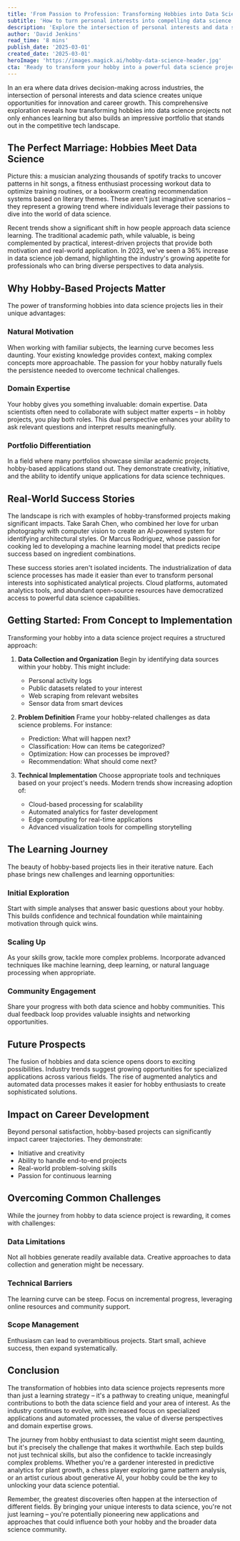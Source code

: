 ```yaml
---
title: 'From Passion to Profession: Transforming Hobbies into Data Science Projects'
subtitle: 'How to turn personal interests into compelling data science portfolio pieces'
description: 'Explore the intersection of personal interests and data science to create compelling portfolio projects. Discover practical strategies and real success stories that highlight the power of combining passion with data science skills, making your learning journey both innovative and enjoyable.'
author: 'David Jenkins'
read_time: '8 mins'
publish_date: '2025-03-01'
created_date: '2025-03-01'
heroImage: 'https://images.magick.ai/hobby-data-science-header.jpg'
cta: 'Ready to transform your hobby into a powerful data science project? Follow us on LinkedIn for more expert insights, practical tips, and success stories from professionals who've mastered the art of combining passion with data science!'
---
```


In an era where data drives decision-making across industries, the intersection of personal interests and data science creates unique opportunities for innovation and career growth. This comprehensive exploration reveals how transforming hobbies into data science projects not only enhances learning but also builds an impressive portfolio that stands out in the competitive tech landscape.

## The Perfect Marriage: Hobbies Meet Data Science

Picture this: a musician analyzing thousands of spotify tracks to uncover patterns in hit songs, a fitness enthusiast processing workout data to optimize training routines, or a bookworm creating recommendation systems based on literary themes. These aren't just imaginative scenarios – they represent a growing trend where individuals leverage their passions to dive into the world of data science.

Recent trends show a significant shift in how people approach data science learning. The traditional academic path, while valuable, is being complemented by practical, interest-driven projects that provide both motivation and real-world application. In 2023, we've seen a 36% increase in data science job demand, highlighting the industry's growing appetite for professionals who can bring diverse perspectives to data analysis.

## Why Hobby-Based Projects Matter

The power of transforming hobbies into data science projects lies in their unique advantages:

### Natural Motivation

When working with familiar subjects, the learning curve becomes less daunting. Your existing knowledge provides context, making complex concepts more approachable. The passion for your hobby naturally fuels the persistence needed to overcome technical challenges.

### Domain Expertise

Your hobby gives you something invaluable: domain expertise. Data scientists often need to collaborate with subject matter experts – in hobby projects, you play both roles. This dual perspective enhances your ability to ask relevant questions and interpret results meaningfully.

### Portfolio Differentiation

In a field where many portfolios showcase similar academic projects, hobby-based applications stand out. They demonstrate creativity, initiative, and the ability to identify unique applications for data science techniques.

## Real-World Success Stories

The landscape is rich with examples of hobby-transformed projects making significant impacts. Take Sarah Chen, who combined her love for urban photography with computer vision to create an AI-powered system for identifying architectural styles. Or Marcus Rodriguez, whose passion for cooking led to developing a machine learning model that predicts recipe success based on ingredient combinations.

These success stories aren't isolated incidents. The industrialization of data science processes has made it easier than ever to transform personal interests into sophisticated analytical projects. Cloud platforms, automated analytics tools, and abundant open-source resources have democratized access to powerful data science capabilities.

## Getting Started: From Concept to Implementation

Transforming your hobby into a data science project requires a structured approach:

1. **Data Collection and Organization**
   Begin by identifying data sources within your hobby. This might include:
   - Personal activity logs
   - Public datasets related to your interest
   - Web scraping from relevant websites
   - Sensor data from smart devices

2. **Problem Definition**
   Frame your hobby-related challenges as data science problems. For instance:
   - Prediction: What will happen next?
   - Classification: How can items be categorized?
   - Optimization: How can processes be improved?
   - Recommendation: What should come next?

3. **Technical Implementation**
   Choose appropriate tools and techniques based on your project's needs. Modern trends show increasing adoption of:
   - Cloud-based processing for scalability
   - Automated analytics for faster development
   - Edge computing for real-time applications
   - Advanced visualization tools for compelling storytelling

## The Learning Journey

The beauty of hobby-based projects lies in their iterative nature. Each phase brings new challenges and learning opportunities:

### Initial Exploration

Start with simple analyses that answer basic questions about your hobby. This builds confidence and technical foundation while maintaining motivation through quick wins.

### Scaling Up

As your skills grow, tackle more complex problems. Incorporate advanced techniques like machine learning, deep learning, or natural language processing when appropriate.

### Community Engagement

Share your progress with both data science and hobby communities. This dual feedback loop provides valuable insights and networking opportunities.

## Future Prospects

The fusion of hobbies and data science opens doors to exciting possibilities. Industry trends suggest growing opportunities for specialized applications across various fields. The rise of augmented analytics and automated data processes makes it easier for hobby enthusiasts to create sophisticated solutions.

## Impact on Career Development

Beyond personal satisfaction, hobby-based projects can significantly impact career trajectories. They demonstrate:
- Initiative and creativity
- Ability to handle end-to-end projects
- Real-world problem-solving skills
- Passion for continuous learning

## Overcoming Common Challenges

While the journey from hobby to data science project is rewarding, it comes with challenges:

### Data Limitations

Not all hobbies generate readily available data. Creative approaches to data collection and generation might be necessary.

### Technical Barriers

The learning curve can be steep. Focus on incremental progress, leveraging online resources and community support.

### Scope Management

Enthusiasm can lead to overambitious projects. Start small, achieve success, then expand systematically.

## Conclusion

The transformation of hobbies into data science projects represents more than just a learning strategy – it's a pathway to creating unique, meaningful contributions to both the data science field and your area of interest. As the industry continues to evolve, with increased focus on specialized applications and automated processes, the value of diverse perspectives and domain expertise grows.

The journey from hobby enthusiast to data scientist might seem daunting, but it's precisely the challenge that makes it worthwhile. Each step builds not just technical skills, but also the confidence to tackle increasingly complex problems. Whether you're a gardener interested in predictive analytics for plant growth, a chess player exploring game pattern analysis, or an artist curious about generative AI, your hobby could be the key to unlocking your data science potential.

Remember, the greatest discoveries often happen at the intersection of different fields. By bringing your unique interests to data science, you're not just learning – you're potentially pioneering new applications and approaches that could influence both your hobby and the broader data science community.